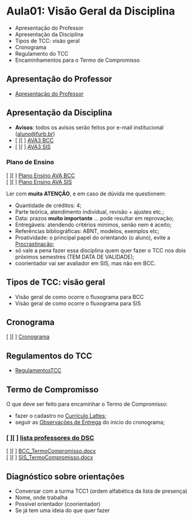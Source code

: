 <!-- [x][x]TODO:INICIO atualizar -->
[AVA3 BCC]: <https://ava3.furb.br/course/view.php?id=31568> "AVA3 BCC"  
[Plano Ensino AVA BCC]: <https://ava3.furb.br/course/view.php?id=31568&section=1> "Plano Ensino AVA BCC"  
[AVA3 SIS]: <https://ava3.furb.br/course/view.php?id=31567> "AVA3 BCC"  
[Plano Ensino AVA SIS]: <https://ava3.furb.br/course/view.php?id=31567&section=1> "Plano Ensino AVA BCC"  

# Aula01: Visão Geral da Disciplina

- Apresentação do Professor  
- Apresentação da Disciplina  
- Tipos de TCC: visão geral  
- Cronograma  
- Regulamento do TCC  
- Encaminhamentos para o Termo de Compromisso  

## Apresentação do Professor

- [Apresentação do Professor](https://github.com/dalton-reis/dalton-reis/blob/main/README.md "Apresentação do Professor")  

## Apresentação da Disciplina

- **Avisos**: todos os avisos serão feitos por e-mail institucional (aluno@furb.br)  
- [ ][ ] [AVA3 BCC]  
- [ ][ ] [AVA3 SIS]  

### Plano de Ensino

[ ][ ] [Plano Ensino AVA BCC]  
[ ][ ] [Plano Ensino AVA SIS]  

Ler com **muita ATENÇÃO**, e em caso de dúvida me questionem:

- Quantidade de créditos: 4;  
- Parte teórica, atendimento individual, revisão + ajustes etc.;  
- Data: prazos **muito importante** ... pode resultar em reprovação;  
- Entregáveis: atendendo critérios mínimos, senão nem é aceito;  
- Referências bibliográficas: ABNT, modelos, exemplos etc;  
- Proatividade: o principal papel do orientando (o aluno), evite a [Procrastinação](Material/Procrastinacao.pdf "Procrastinação");  
- só vale a pena fazer essa disciplina quem quer fazer o TCC nos dois próximos semestres (TEM DATA DE VALIDADE);  
- coorientador vai ser avaliador em SIS, mas não em BCC.  

## Tipos de TCC: visão geral

<!-- FIXME: Fazer um fluxograma (mapa de tempo, usar data atual para marcar no mapa o que já passou) no DrawIO do que ocorre nos dois projetos. Tentar usar variáveis para datas do cronograma. E colocar links nas caixas do fluxograma com o material -->
- Visão geral de como ocorre o fluxograma para BCC  
- Visão geral de como ocorre o fluxograma para SIS  

## Cronograma

[ ][ ] [Cronograma](cronograma.md "Cronograma")  

## Regulamentos do TCC

- [RegulamentosTCC](regulamentos.md "RegulamentoTCC")  

## Termo de Compromisso  

O que deve ser feito para encaminhar o Termo de Compromisso:  

- fazer o cadastro no [Currículo Lattes](<https://wwws.cnpq.br/cvlattesweb/pkg_cv_estr.inicio#> "Currículo Lattes");  
- seguir as [Observações de Entrega](./cronograma.md#observações-de-entrega "Observações de Entrega") do inicio do cronograma;  
<!-- [x][x] FIXME: atualizar a página -->  
<!-- - [x][x] [lista professores do DSC](professoresDSC.md "lista professores do DSC") -->  
### [ ][ ] [lista professores do DSC](<http://dsc.inf.furb.br/professores> "lista professores do DSC")  

[ ][ ] [BCC_TermoCompromisso.docx](Material/BCC_TermoCompromisso.docx "BCC_TermoCompromisso.docx")  
[ ][ ] [SIS_TermoCompromisso.docx](Material/SIS_TermoCompromisso.docx "SIS_TermoCompromisso.docx")  

## Diagnóstico sobre orientações

- Conversar com a turma TCC1 (ordem alfabética da lista de presença)  
- Nome, onde trabalha  
- Possível orientador (coorientador)  
- Se já tem uma ideia do que quer fazer  
